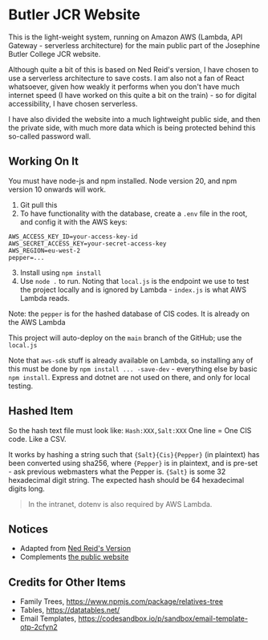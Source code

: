 # Butler JCR Website

This is the light-weight system, running on Amazon AWS (Lambda, API Gateway - serverless architecture) for the main public part of the Josephine Butler College JCR website.

Although quite a bit of this is based on Ned Reid's version, I have chosen to use a serverless architecture to save costs. I am also not a fan of React whatsoever, given how weakly it performs when you don't have much internet speed (I have worked on this quite a bit on the train) - so for digital accessibility, I have chosen serverless.

I have also divided the website into a much lightweight public side, and then the private side, with much more data which is being protected behind this so-called password wall.

## Working On It

You must have node-js and npm installed. Node version 20, and npm version 10 onwards will work. 

1. Git pull this
2. To have functionality with the database, create a `.env` file in the root, and config it with the AWS keys:
```
AWS_ACCESS_KEY_ID=your-access-key-id
AWS_SECRET_ACCESS_KEY=your-secret-access-key
AWS_REGION=eu-west-2
pepper=...
```
3. Install using `npm install`
4. Use `node .` to run. Noting that `local.js` is the endpoint we use to test the project locally and is ignored by Lambda - `index.js` is what AWS Lambda reads.

Note: the `pepper` is for the hashed database of CIS codes. It is already on the AWS Lambda

This project will auto-deploy on the `main` branch of the GitHub; use the `local.js`

Note that `aws-sdk` stuff is already available on Lambda, so installing any of this must be done by `npm install ... -save-dev` - everything
else by basic `npm install`. Express and dotnet are not used on there, and only for local testing.

## Hashed Item

So the hash text file must look like:
`Hash:XXX,Salt:XXX`
One line = One CIS code. Like a CSV.

It works by hashing a string such that `{Salt}{Cis}{Pepper}` (in plaintext) has been converted using sha256,
where `{Pepper}` is in plaintext, and is pre-set - ask previous webmasters what the Pepper is.
`{Salt}` is some 32 hexadecimal digit string. The expected hash should be 64 hexadecimal digits long.

> In the intranet, dotenv is also required by AWS Lambda.

## Notices
- Adapted from [Ned Reid's Version](https://github.com/NedReid/ButlerJCRWebsite)
- Complements [the public website](https://github.com/premraghvani/butlerjcr-website/)

## Credits for Other Items
- Family Trees, https://www.npmjs.com/package/relatives-tree
- Tables, https://datatables.net/
- Email Templates, https://codesandbox.io/p/sandbox/email-template-otp-2cfyn2